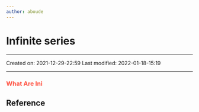 ```yaml
---
author: aboude
---
```

# Infinite series
___

Created on: 2021-12-29-22:59
Last modified: 2022-01-18-15:19

___

### <span style="color: #ff5545;text-transform: capitalize;">What are ini</span>

## Reference